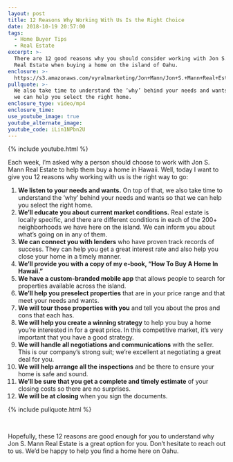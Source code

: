 ```yaml
---
layout: post
title: 12 Reasons Why Working With Us Is the Right Choice
date: 2018-10-19 20:57:00
tags:
  - Home Buyer Tips
  - Real Estate
excerpt: >-
  There are 12 good reasons why you should consider working with Jon S. Mann
  Real Estate when buying a home on the island of Oahu.
enclosure: >-
  https://s3.amazonaws.com/vyralmarketing/Jon+Mann/Jon+S.+Mann+Real+Estate-+12+Reasons+Why+Working+With+Us+Is+the+Right+Choice.mp4
pullquote: >-
  We also take time to understand the ‘why’ behind your needs and wants so that
  we can help you select the right home.
enclosure_type: video/mp4
enclosure_time:
use_youtube_image: true
youtube_alternate_image:
youtube_code: iLin1NPbn2U
---
```


{% include youtube.html %}

Each week, I’m asked why a person should choose to work with Jon S. Mann Real Estate to help them buy a home in Hawaii. Well, today I want to give you 12 reasons why working with us is the right way to go:

1. **We listen to your needs and wants.** On top of that, we also take time to understand the ‘why’ behind your needs and wants so that we can help you select the right home. 
2. **We’ll educate you about current market conditions.** Real estate is locally specific, and there are different conditions in each of the 200+ neighborhoods we have here on the island. We can inform you about what’s going on in any of them.
3. **We can connect you with lenders** who have proven track records of success. They can help you get a great interest rate and also help you close your home in a timely manner.
4. **We’ll provide you with a copy of my e-book, “How To Buy A Home In Hawaii.”**
5. **We have a custom-branded mobile app** that allows people to search for properties available across the island.
6. **We’ll help you preselect properties** that are in your price range and that meet your needs and wants.
7. **We will tour those properties with you** and tell you about the pros and cons that each has.
8. **We will help you create a winning strategy** to help you buy a home you’re interested in for a great price. In this competitive market, it’s very important that you have a good strategy.
9. **We will handle all negotiations and communications** with the seller. This is our company’s strong suit; we’re excellent at negotiating a great deal for you.
10. **We will help arrange all the inspections** and be there to ensure your home is safe and sound.
11. **We’ll be sure that you get a complete and timely estimate** of your closing costs so there are no surprises.
12. **We will be at closing** when you sign the documents.

{% include pullquote.html %}

 

Hopefully, these 12 reasons are good enough for you to understand why Jon S. Mann Real Estate is a great option for you. Don’t hesitate to reach out to us. We’d be happy to help you find a home here on Oahu.